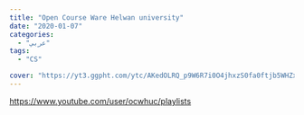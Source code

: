 ```yaml
---
title: "Open Course Ware Helwan university"
date: "2020-01-07"
categories:
  - "عربي"
tags:
  - "CS"

cover: "https://yt3.ggpht.com/ytc/AKedOLRQ_p9W6R7i0O4jhxzS0fa0ftjb5WHZxvBLA80Y=s88-c-k-c0x00ffffff-no-rj"
---
```


https://www.youtube.com/user/ocwhuc/playlists
